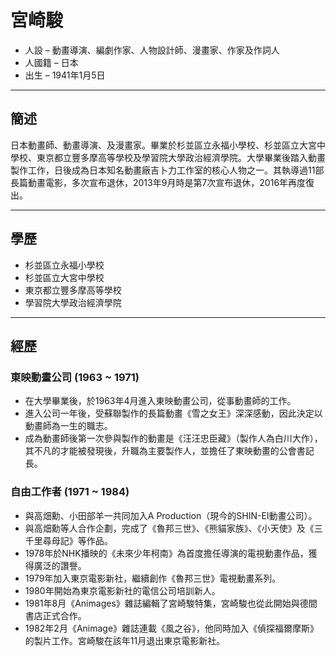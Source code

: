 # 宮崎駿
- 人設 – 動畫導演、編劇作家、人物設計師、漫畫家、作家及作詞人
- 人國籍 – 日本
- 出生 – 1941年1月5日
- - -

## 簡述
日本動畫師、動畫導演、及漫畫家。畢業於杉並區立永福小學校、杉並區立大宮中學校、東京都立豐多摩高等學校及學習院大學政治經濟學院。大學畢業後踏入動畫製作工作，日後成為日本知名動畫廠吉卜力工作室的核心人物之一。其執導過11部長篇動畫電影，多次宣布退休，2013年9月時是第7次宣布退休，2016年再度復出。
- - -

## 學歷
- 杉並區立永福小學校
- 杉並區立大宮中學校
- 東京都立豐多摩高等學校
- 學習院大學政治經濟學院
- - -

## 經歷
### 東映動畫公司 (1963 ~ 1971)
- 在大學畢業後，於1963年4月進入東映動畫公司，從事動畫師的工作。
- 進入公司一年後，受蘇聯製作的長篇動畫《雪之女王》深深感動，因此決定以動畫師為一生的職志。
- 成為動畫師後第一次參與製作的動畫是《汪汪忠臣藏》（製作人為白川大作），其不凡的才能被發現後，升職為主要製作人，並擔任了東映動畫的公會書記長。

### 自由工作者 (1971 ~ 1984)
- 與高畑勳、小田部羊一共同加入A Production（現今的SHIN-EI動畫公司）。
- 與高畑勳等人合作企劃，完成了《魯邦三世》、《熊貓家族》、《小天使》及《三千里尋母記》等作品。
- 1978年於NHK播映的《未來少年柯南》為首度擔任導演的電視動畫作品，獲得廣泛的讚譽。
- 1979年加入東京電影新社，繼續創作《魯邦三世》電視動畫系列。
- 1980年開始為東京電影新社的電信公司培訓新人。
- 1981年8月《Animages》雜誌編輯了宮崎駿特集，宮崎駿也從此開始與德間書店正式合作。
- 1982年2月《Animage》雜誌連載《風之谷》，他同時加入《偵探福爾摩斯》的製片工作。宮崎駿在該年11月退出東京電影新社。
